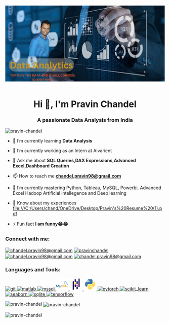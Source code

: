 
![logo](https://github.com/Pravin-Chandel/Pravin/blob/main/Your%20paragraph%20text.jpg)
<h1 align="center">Hi 👋, I'm Pravin Chandel</h1>
<h3 align="center">A passionate Data Analysis from India</h3>

<p align="left"> <img src="https://komarev.com/ghpvc/?username=pravin-chandel&label=Profile%20views&color=0e75b6&style=flat" alt="pravin-chandel" /> </p>

- 🌱 I’m currently learning **Data Analysis**

- 🔭 I’m currently working as an Intern at Aivarient

- 💬 Ask me about **SQL Queries,DAX Expressions,Advanced Excel,Dashboard Creation**

- 📫 How to reach me **chandel.pravin98@gmail.com**

- 🌱 I’m currently mastering Python, Tableau, MySQL, Powerbi, Advanced Excel Hadoop Artificial intellegence and Deep learning

- 📄 Know about my experiences [file:///C:/Users/chand/OneDrive/Desktop/Pravin's%20Resume%20(1).pdf](file:///C:/Users/chand/OneDrive/Desktop/Pravin's%20Resume%20(1).pdf)

- ⚡ Fun fact **I am funny😂😂**

<h3 align="left">Connect with me:</h3>
<p align="left">
<a href="https://linkedin.com/in/chandel.pravin98@gmail.com" target="blank"><img align="center" src="https://raw.githubusercontent.com/rahuldkjain/github-profile-readme-generator/master/src/images/icons/Social/linked-in-alt.svg" alt="chandel.pravin98@gmail.com" height="30" width="40" /></a>
<a href="https://kaggle.com/pravinchandel" target="blank"><img align="center" src="https://raw.githubusercontent.com/rahuldkjain/github-profile-readme-generator/master/src/images/icons/Social/kaggle.svg" alt="pravinchandel" height="30" width="40" /></a>
<a href="https://fb.com/chandel.pravin98@gmail.com" target="blank"><img align="center" src="https://raw.githubusercontent.com/rahuldkjain/github-profile-readme-generator/master/src/images/icons/Social/facebook.svg" alt="chandel.pravin98@gmail.com" height="30" width="40" /></a>
<a href="https://instagram.com/chandel.pravin98@gmail.com" target="blank"><img align="center" src="https://raw.githubusercontent.com/rahuldkjain/github-profile-readme-generator/master/src/images/icons/Social/instagram.svg" alt="chandel.pravin98@gmail.com" height="30" width="40" /></a>
</p>

<h3 align="left">Languages and Tools:</h3>
<p align="left"> <a href="https://git-scm.com/" target="_blank" rel="noreferrer"> <img src="https://www.vectorlogo.zone/logos/git-scm/git-scm-icon.svg" alt="git" width="40" height="40"/> </a> <a href="https://www.mathworks.com/" target="_blank" rel="noreferrer"> <img src="https://upload.wikimedia.org/wikipedia/commons/2/21/Matlab_Logo.png" alt="matlab" width="40" height="40"/> </a> <a href="https://www.microsoft.com/en-us/sql-server" target="_blank" rel="noreferrer"> <img src="https://www.svgrepo.com/show/303229/microsoft-sql-server-logo.svg" alt="mssql" width="40" height="40"/> </a> <a href="https://www.mysql.com/" target="_blank" rel="noreferrer"> <img src="https://raw.githubusercontent.com/devicons/devicon/master/icons/mysql/mysql-original-wordmark.svg" alt="mysql" width="40" height="40"/> </a> <a href="https://pandas.pydata.org/" target="_blank" rel="noreferrer"> <img src="https://raw.githubusercontent.com/devicons/devicon/2ae2a900d2f041da66e950e4d48052658d850630/icons/pandas/pandas-original.svg" alt="pandas" width="40" height="40"/> </a> <a href="https://www.python.org" target="_blank" rel="noreferrer"> <img src="https://raw.githubusercontent.com/devicons/devicon/master/icons/python/python-original.svg" alt="python" width="40" height="40"/> </a> <a href="https://pytorch.org/" target="_blank" rel="noreferrer"> <img src="https://www.vectorlogo.zone/logos/pytorch/pytorch-icon.svg" alt="pytorch" width="40" height="40"/> </a> <a href="https://scikit-learn.org/" target="_blank" rel="noreferrer"> <img src="https://upload.wikimedia.org/wikipedia/commons/0/05/Scikit_learn_logo_small.svg" alt="scikit_learn" width="40" height="40"/> </a> <a href="https://seaborn.pydata.org/" target="_blank" rel="noreferrer"> <img src="https://seaborn.pydata.org/_images/logo-mark-lightbg.svg" alt="seaborn" width="40" height="40"/> </a> <a href="https://www.sqlite.org/" target="_blank" rel="noreferrer"> <img src="https://www.vectorlogo.zone/logos/sqlite/sqlite-icon.svg" alt="sqlite" width="40" height="40"/> </a> <a href="https://www.tensorflow.org" target="_blank" rel="noreferrer"> <img src="https://www.vectorlogo.zone/logos/tensorflow/tensorflow-icon.svg" alt="tensorflow" width="40" height="40"/> </a> </p>

<p><img align="left" src="https://github-readme-stats.vercel.app/api/top-langs?username=pravin-chandel&show_icons=true&locale=en&layout=compact" alt="pravin-chandel" /></p>

<p>&nbsp;<img align="center" src="https://github-readme-stats.vercel.app/api?username=pravin-chandel&show_icons=true&locale=en" alt="pravin-chandel" /></p>

<p><img align="center" src="https://github-readme-streak-stats.herokuapp.com/?user=pravin-chandel&" alt="pravin-chandel" /></p>
